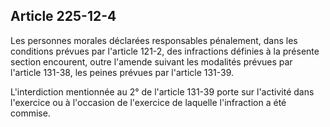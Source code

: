 Article 225-12-4
----
Les personnes morales déclarées responsables pénalement, dans les conditions
prévues par l'article 121-2, des infractions définies à la présente section
encourent, outre l'amende suivant les modalités prévues par l'article 131-38,
les peines prévues par l'article 131-39.

L'interdiction mentionnée au 2° de l'article 131-39 porte sur l'activité dans
l'exercice ou à l'occasion de l'exercice de laquelle l'infraction a été commise.
